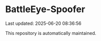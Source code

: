 # BattleEye-Spoofer

Last updated: 2025-06-20 08:36:56

This repository is automatically maintained.
